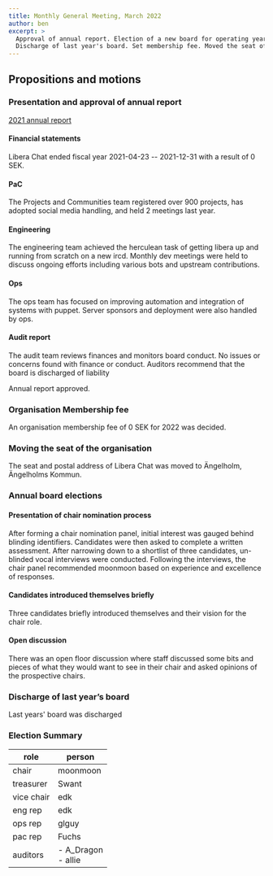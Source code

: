```yaml
---
title: Monthly General Meeting, March 2022
author: ben
excerpt: >
  Approval of annual report. Election of a new board for operating year 2022.
  Discharge of last year's board. Set membership fee. Moved the seat of the organisation.
---
```


## Propositions and motions

### Presentation and approval of annual report

[2021 annual report](/annual-reports/2021/)

#### Financial statements

Libera Chat ended fiscal year 2021-04-23 -- 2021-12-31 with a result of 0 SEK.

#### PaC

The Projects and Communities team registered over 900 projects, has
adopted social media handling, and held 2 meetings last year.

#### Engineering

The engineering team achieved the herculean task of getting libera up and
running from scratch on a new ircd. Monthly dev meetings were held to discuss
ongoing efforts including various bots and upstream contributions.

#### Ops

The ops team has focused on improving automation and integration of systems
with puppet. Server sponsors and deployment were also handled by ops.

#### Audit report

The audit team reviews finances and monitors board conduct.
No issues or concerns found with finance or conduct.
Auditors recommend that the board is discharged of liability

Annual report approved.

### Organisation Membership fee

An organisation membership fee of 0 SEK for 2022 was decided.

### Moving the seat of the organisation

The seat and postal address of Libera Chat was moved to Ängelholm, Ängelholms Kommun.

### Annual board elections

#### Presentation of chair nomination process

After forming a chair nomination panel, initial interest was gauged behind
blinding identifiers. Candidates were then asked to complete a written
assessment. After narrowing down to a shortlist of three candidates,
un-blinded vocal interviews were conducted. Following the interviews,
the chair panel recommended moonmoon based on experience and excellence
of responses.

#### Candidates introduced themselves briefly

Three candidates briefly introduced themselves and their vision for the
chair role.

#### Open discussion

There was an open floor discussion where staff discussed some bits and pieces
of what they would want to see in their chair and asked opinions of the
prospective chairs.

### Discharge of last year’s board

Last years' board was discharged

### Election Summary

| role | person |
|------|--------|
| chair | moonmoon |
| treasurer | Swant |
| vice chair | edk |
| eng rep | edk |
| ops rep | glguy |
| pac rep | Fuchs |
| auditors | - A\_Dragon<br/>- allie |
